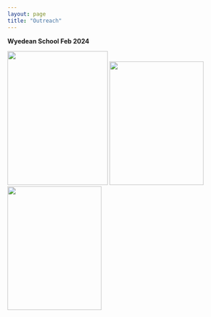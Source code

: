 ```yaml
---
layout: page
title: "Outreach"
---
```

**Wyedean School Feb 2024**

<img src="https://sorayacaixeiro.github.io/images/PXL_20240202_135047995.jpg.jpg" width="225" height="300">
<img src="https://sorayacaixeiro.github.io/images/PXL_20240202_102644721.jpg" width="211" height="277">
<img src="https://sorayacaixeiro.github.io/images/PXL_20240202_105712474.PORTRAIT.jpg" width="211" height="277">


